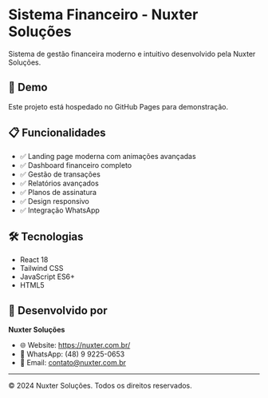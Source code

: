# Sistema Financeiro - Nuxter Soluções

Sistema de gestão financeira moderno e intuitivo desenvolvido pela Nuxter Soluções.

## 🚀 Demo

Este projeto está hospedado no GitHub Pages para demonstração.

## 📋 Funcionalidades

- ✅ Landing page moderna com animações avançadas
- ✅ Dashboard financeiro completo
- ✅ Gestão de transações
- ✅ Relatórios avançados
- ✅ Planos de assinatura
- ✅ Design responsivo
- ✅ Integração WhatsApp

## 🛠️ Tecnologias

- React 18
- Tailwind CSS
- JavaScript ES6+
- HTML5

## 🏢 Desenvolvido por

**Nuxter Soluções**
- 🌐 Website: https://nuxter.com.br/
- 📱 WhatsApp: (48) 9 9225-0653
- 📧 Email: contato@nuxter.com.br

---

© 2024 Nuxter Soluções. Todos os direitos reservados.
